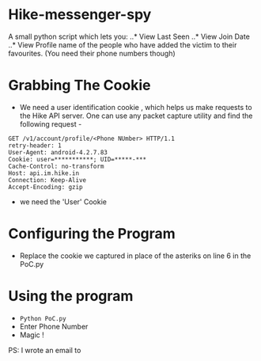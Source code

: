 # Hike-messenger-spy
A small python script which lets you:
..* View Last Seen
..* View Join Date
..* View Profile name 
 of the people who have added the victim to their favourites. (You need their phone numbers though)

# Grabbing The Cookie

* We need a user identification cookie , which helps us make requests to the Hike API server. One can use any packet capture utility and find the following request -
```
GET /v1/account/profile/<Phone NUmber> HTTP/1.1
retry-header: 1
User-Agent: android-4.2.7.83
Cookie: user=***********; UID=*****-***
Cache-Control: no-transform
Host: api.im.hike.in
Connection: Keep-Alive
Accept-Encoding: gzip
```

* we need the 'User' Cookie

# Configuring the Program
* Replace the cookie we captured in place of the asteriks on line 6 in the PoC.py

# Using the program 
* `Python PoC.py`
* Enter Phone Number 
* Magic !

PS: I wrote an email to 
